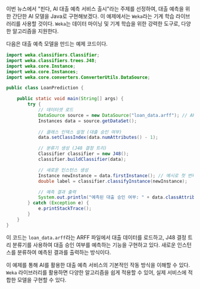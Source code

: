 이번 뉴스에서 "핀다, AI 대출 예측 서비스 출시"라는 주제를 선정하여, 대출 예측을 위한 간단한 AI 모델을 Java로 구현해보겠다. 이 예제에서는 `Weka`라는 기계 학습 라이브러리를 사용할 것이다. `Weka`는 데이터 마이닝 및 기계 학습을 위한 강력한 도구로, 다양한 알고리즘을 지원한다.

다음은 대출 예측 모델을 만드는 예제 코드이다.

```java
import weka.classifiers.Classifier;
import weka.classifiers.trees.J48;
import weka.core.Instance;
import weka.core.Instances;
import weka.core.converters.ConverterUtils.DataSource;

public class LoanPrediction {

    public static void main(String[] args) {
        try {
            // 데이터셋 로드
            DataSource source = new DataSource("loan_data.arff"); // ARFF 포맷의 대출 데이터 파일
            Instances data = source.getDataSet();
            
            // 클래스 인덱스 설정 (대출 승인 여부)
            data.setClassIndex(data.numAttributes() - 1);

            // 분류기 생성 (J48 결정 트리)
            Classifier classifier = new J48();
            classifier.buildClassifier(data);

            // 새로운 인스턴스 생성
            Instance newInstance = data.firstInstance(); // 예시로 첫 번째 인스턴스를 사용
            double label = classifier.classifyInstance(newInstance);

            // 예측 결과 출력
            System.out.println("예측된 대출 승인 여부: " + data.classAttribute().value((int) label));
        } catch (Exception e) {
            e.printStackTrace();
        }
    }
}
```

이 코드는 `loan_data.arff`라는 ARFF 파일에서 대출 데이터를 로드하고, J48 결정 트리 분류기를 사용하여 대출 승인 여부를 예측하는 기능을 구현하고 있다. 새로운 인스턴스를 분류하여 예측된 결과를 출력하는 방식이다. 

이 예제를 통해 AI를 활용한 대출 예측 서비스의 기본적인 작동 방식을 이해할 수 있다. `Weka` 라이브러리를 활용하면 다양한 알고리즘을 쉽게 적용할 수 있어, 실제 서비스에 적합한 모델을 구현할 수 있다.
